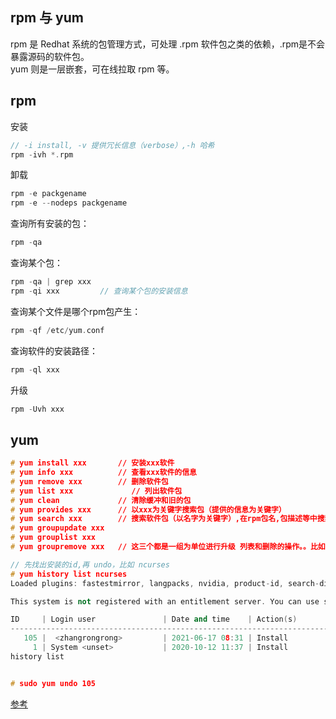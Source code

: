 ## rpm 与 yum
rpm 是 Redhat 系统的包管理方式，可处理 .rpm 软件包之类的依赖，.rpm是不会暴露源码的软件包。  
yum 则是一层嵌套，可在线拉取 rpm 等。

## rpm
安装
~~~cpp
// -i install, -v 提供冗长信息（verbose）,-h 哈希
rpm -ivh *.rpm
~~~

卸载
~~~cpp
rpm -e packgename
rpm -e --nodeps packgename
~~~

查询所有安装的包： 
~~~cpp
rpm -qa
~~~

查询某个包：
~~~cpp
rpm -qa | grep xxx
rpm -qi xxx         // 查询某个包的安装信息
~~~

查询某个文件是哪个rpm包产生：
~~~cpp
rpm -qf /etc/yum.conf
~~~

查询软件的安装路径：
~~~cpp
rpm -ql xxx
~~~

升级
~~~cpp
rpm -Uvh xxx
~~~

## yum
~~~cpp
# yum install xxx       // 安装xxx软件
# yum info xxx          // 查看xxx软件的信息
# yum remove xxx        // 删除软件包
# yum list xxx             // 列出软件包
# yum clean             // 清除缓冲和旧的包
# yum provides xxx      // 以xxx为关键字搜索包（提供的信息为关键字）
# yum search xxx        // 搜索软件包（以名字为关键字）,在rpm包名,包描述等中搜索
# yum groupupdate xxx
# yum grouplist xxx
# yum groupremove xxx   // 这三个都是一组为单位进行升级 列表和删除的操作。。比如 "Mysql Database"就是一个组会同时操作相关的所有软件包；
~~~

~~~cpp
// 先找出安装的id,再 undo，比如 ncurses
# yum history list ncurses
Loaded plugins: fastestmirror, langpacks, nvidia, product-id, search-disabled-repos, subscription-manager

This system is not registered with an entitlement server. You can use subscription-manager to register.

ID     | Login user               | Date and time    | Action(s)      | Altered
-------------------------------------------------------------------------------
   105 |  <zhangrongrong>         | 2021-06-17 08:31 | Install        |    1 PP
     1 | System <unset>           | 2020-10-12 11:37 | Install        | 1306   
history list


# sudo yum undo 105
~~~



[参考](https://zhuanlan.zhihu.com/p/27724520)